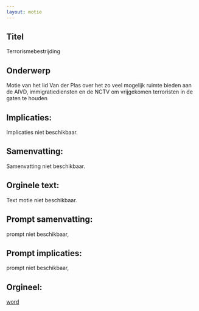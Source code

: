 ```yaml
---
layout: motie
---
```

## Titel
Terrorismebestrijding
## Onderwerp
Motie van het lid Van der Plas over het zo veel mogelijk ruimte bieden aan de AIVD, immigratiediensten en de NCTV om vrijgekomen terroristen in de gaten te houden
## Implicaties:
Implicaties niet beschikbaar.
## Samenvatting:
Samenvatting niet beschikbaar.
## Orginele text:
Text motie niet beschikbaar.

## Prompt samenvatting:
prompt niet beschikbaar,

## Prompt implicaties:
prompt niet beschikbaar,
## Orgineel:
[word](https://gegevensmagazijn.tweedekamer.nl/OData/v4/2.0/Document(e70da9c5-2136-49fa-a01c-85a7b2118644)/resource)
